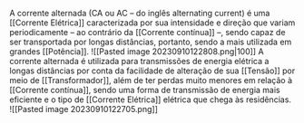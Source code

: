 A corrente alternada (CA ou AC – do inglês alternating current) é uma [[Corrente Elétrica]] caracterizada por sua intensidade e direção que variam periodicamente – ao contrário da [[Corrente contínua]] –, sendo capaz de ser transportada por longas distâncias, portanto, sendo a mais utilizada em grandes [[Potência]].
![[Pasted image 20230910122808.png|100]]
A corrente alternada é utilizada para transmissões de energia elétrica a longas distâncias por conta da facilidade de alteração de sua [[Tensão]] por meio de [[Transformador]], além de ter perdas muito menores em relação à [[Corrente contínua]], sendo uma forma de transmissão de energia mais eficiente e o tipo de [[Corrente Elétrica]] elétrica que chega às residências.
![[Pasted image 20230910122705.png]]